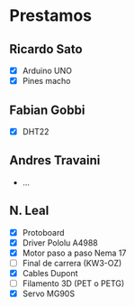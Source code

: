 # Prestamos

## Ricardo Sato

- [x] Arduino UNO
- [x] Pines macho

## Fabian Gobbi

- [x] DHT22

## Andres Travaini

- ...

## N. Leal

- [x] Protoboard
- [x] Driver Pololu A4988
- [x] Motor paso a paso Nema 17
- [ ] Final de carrera (KW3-OZ)
- [x] Cables Dupont
- [ ] Filamento 3D (PET o PETG)
- [x] Servo MG90S
